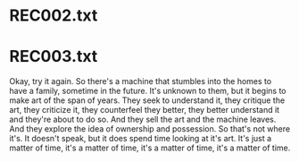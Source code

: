 
# REC002.txt


# REC003.txt
Okay, try it again.
So there's a machine that stumbles into the homes to have a family, sometime in the
future. It's unknown to them, but it begins to make art of the span of years. They seek
to understand it, they critique the art, they criticize it, they counterfeel they better,
they better understand it and they're about to do so.
And they sell the art and the machine leaves.
And they explore the idea of ownership and possession.
So that's not where it's. It doesn't speak, but it does spend time looking at it's art.
It's just a matter of time, it's a matter of time, it's a matter of time, it's a matter of time.
